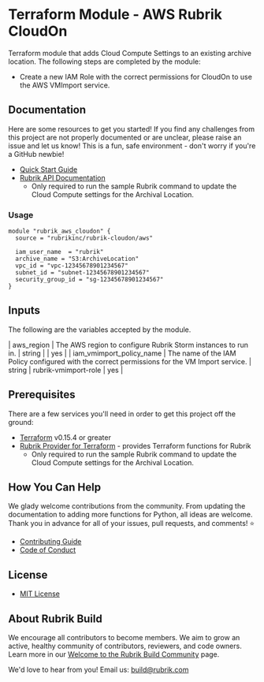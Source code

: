 # Terraform Module - AWS Rubrik CloudOn

Terraform module that adds Cloud Compute Settings to an existing archive location. The following steps are completed by the module:

- Create a new IAM Role with the correct permissions for CloudOn to use the AWS VMImport service.

## Documentation

Here are some resources to get you started! If you find any challenges from this project are not properly documented or are unclear, please raise an issue and let us know! This is a fun, safe environment - don't worry if you're a GitHub newbie!

- [Quick Start Guide](/docs/quick-start.md)
- [Rubrik API Documentation](https://github.com/rubrikinc/api-documentation)
  - Only required to run the sample Rubrik command to update the Cloud Compute settings for the Archival Location.

### Usage

```hcl
module "rubrik_aws_cloudon" {
  source = "rubrikinc/rubrik-cloudon/aws"

  iam_user_name  = "rubrik"
  archive_name = "S3:ArchiveLocation"
  vpc_id = "vpc-12345678901234567"
  subnet_id = "subnet-12345678901234567"
  security_group_id = "sg-12345678901234567"
}
```

## Inputs

The following are the variables accepted by the module.

| aws_region                        | The AWS region to configure Rubrik Storm instances to run in.                                                    | string |                        |   yes    |
| iam_vmimport_policy_name          | The name of the IAM Policy configured with the correct permissions for the VM Import service.                    | string |  rubrik-vmimport-role  |   yes    |

## Prerequisites

There are a few services you'll need in order to get this project off the ground:

- [Terraform](https://www.terraform.io/downloads.html) v0.15.4 or greater
- [Rubrik Provider for Terraform](https://github.com/rubrikinc/rubrik-provider-for-terraform) - provides Terraform functions for Rubrik
  - Only required to run the sample Rubrik command to update the Cloud Compute settings for the Archival Location.

## How You Can Help

We glady welcome contributions from the community. From updating the documentation to adding more functions for Python, all ideas are welcome. Thank you in advance for all of your issues, pull requests, and comments! :star:

- [Contributing Guide](CONTRIBUTING.md)
- [Code of Conduct](CODE_OF_CONDUCT.md)

## License

- [MIT License](LICENSE)

## About Rubrik Build

We encourage all contributors to become members. We aim to grow an active, healthy community of contributors, reviewers, and code owners. Learn more in our [Welcome to the Rubrik Build Community](https://github.com/rubrikinc/welcome-to-rubrik-build) page.

We'd love to hear from you! Email us: build@rubrik.com
